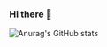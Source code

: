 ### Hi there 👋

![Anurag's GitHub stats](https://github-readme-stats.vercel.app/api?username=Logesh-waran2003\&rank_icon=github\&icon_color=79ff97\&text_color=9f9f9f\&bg_color=151515)
<!--
**Logesh-waran2003/Logesh-waran2003** is a ✨ _special_ ✨ repository because its `README.md` (this file) appears on your GitHub profile.

Here are some ideas to get you started:

- 🔭 I’m currently working on ...
- 🌱 I’m currently learning ...
- 👯 I’m looking to collaborate on ...
- 🤔 I’m looking for help with ...
- 💬 Ask me about ...
- 📫 How to reach me: ...
- 😄 Pronouns: ...
- ⚡ Fun fact: ...
-->
